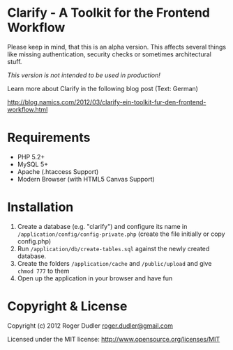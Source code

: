 # Clarify - A Toolkit for the Frontend Workflow

Please keep in mind, that this is an alpha version. This affects several things
like missing authentication, security checks or sometimes architectural stuff.

*This version is not intended to be used in production!*

Learn more about Clarify in the following blog post (Text: German)

http://blog.namics.com/2012/03/clarify-ein-toolkit-fur-den-frontend-workflow.html

# Requirements

* PHP 5.2+
* MySQL 5+
* Apache (.htaccess Support)
* Modern Browser (with HTML5 Canvas Support)

# Installation

1. Create a database (e.g. "clarify") and configure its name in ```/application/config/config-private.php``` (create the file initially or copy config.php)
2. Run ```/application/db/create-tables.sql``` against the newly created database.
3. Create the folders ```/application/cache``` and ```/public/upload``` and give ```chmod 777``` to them
4. Open up the application in your browser and have fun

# Copyright & License

Copyright (c) 2012 Roger Dudler <roger.dudler@gmail.com>

Licensed under the MIT license:
http://www.opensource.org/licenses/MIT